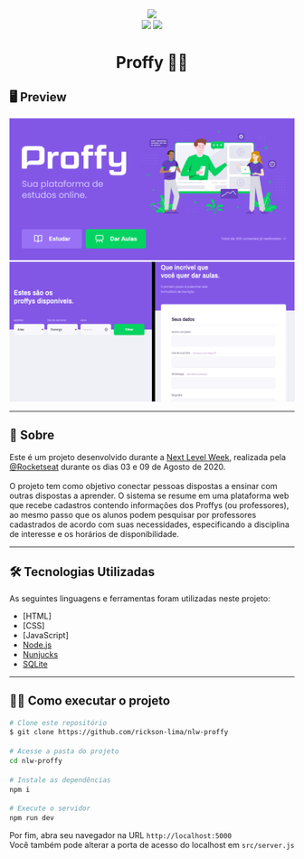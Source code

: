 <div align="center">
    <img src="https://camo.githubusercontent.com/e374677bcea8e624fe954b1bf81348f9bb4390df/68747470733a2f2f696b2e696d6167656b69742e696f2f6361706974616f2f50726f6666792f6e6c77325f36643750766c485a352e737667">
    <br>
    <div>
        <img src="https://img.shields.io/badge/license-MIT-brightgreen">
        <img src="https://img.shields.io/badge/languages-4-blue">
    </div>
    <h1>Proffy 👨‍🏫</h1>
</div>

## 🖥 Preview
<img alt="Banner - Proffy" src="assets/banner-proffy.png">
<img alt="Preview - Proffy" src="assets/preview-proffy.png">

<hr>

## 📖 Sobre
<p>
    Este é um projeto desenvolvido durante a <a target="_blank" href="https://nextlevelweek.com/">Next Level Week</a>, realizada pela <a target="_blank" href="https://rocketseat.com.br">@Rocketseat</a> durante os dias 03 e 09 de Agosto de 2020.
    <br><br>
    O projeto tem como objetivo conectar pessoas dispostas a ensinar com outras dispostas a aprender. O sistema se resume em uma plataforma web que recebe cadastros contendo informações dos Proffys (ou professores), ao mesmo passo que os alunos podem pesquisar por professores cadastrados de acordo com suas necessidades, especificando a disciplina de interesse e os horários de disponibilidade.
</p>

<hr>

## 🛠 Tecnologias Utilizadas
As seguintes linguagens e ferramentas foram utilizadas neste projeto:
- [HTML]
- [CSS]
- [JavaScript]
- [Node.js](https://nodejs.org)
- [Nunjucks](https://mozilla.github.io/nunjucks/)
- [SQLite](https://sqlite.org)

<hr>

## 👨‍💻 Como executar o projeto
```bash
# Clone este repositório
$ git clone https://github.com/rickson-lima/nlw-proffy

# Acesse a pasta do projeto
cd nlw-proffy

# Instale as dependências
npm i

# Execute o servidor
npm run dev
```

Por fim, abra seu navegador na URL ```http://localhost:5000```
<br>
Você também pode alterar a porta de acesso do localhost em ```src/server.js```
